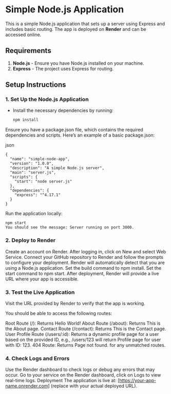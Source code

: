 # Simple Node.js Application

This is a simple Node.js application that sets up a server using Express and includes basic routing. The app is deployed on **Render** and can be accessed online.

## Requirements

1. **Node.js** - Ensure you have Node.js installed on your machine.
2. **Express** - The project uses Express for routing.

## Setup Instructions

### 1. Set Up the Node.js Application

- Install the necessary dependencies by running:
  ```bash
  npm install
Ensure you have a package.json file, which contains the required dependencies and scripts. Here’s an example of a basic package.json:

json
```
{
  "name": "simple-node-app",
  "version": "1.0.0",
  "description": "A simple Node.js server",
  "main": "server.js",
  "scripts": {
    "start": "node server.js"
  },
  "dependencies": {
    "express": "^4.17.1"
  }
}
```

Run the application locally:
```
npm start
You should see the message: Server running on port 3000.
```

### 2. Deploy to Render
Create an account on Render.
After logging in, click on New and select Web Service.
Connect your GitHub repository to Render and follow the prompts to configure your deployment.
Render will automatically detect that you are using a Node.js application.
Set the build command to npm install.
Set the start command to npm start.
After deployment, Render will provide a live URL where your app is accessible.

### 3. Test the Live Application
Visit the URL provided by Render to verify that the app is working.

You should be able to access the following routes:

Root Route (/): Returns Hello World!
About Route (/about): Returns This is the About page.
Contact Route (/contact): Returns This is the Contact page.
User Profile Route (/users/:id): Returns a dynamic profile page for a user based on the provided ID, e.g., /users/123 will return Profile page for user with ID: 123.
404 Route: Returns Page not found. for any unmatched routes.

### 4. Check Logs and Errors
Use the Render dashboard to check logs or debug any errors that may occur.
Go to your service on the Render dashboard, click on Logs to view real-time logs.
Deployment
The application is live at: [https://your-app-name.onrender.com] (replace with your actual deployed URL).